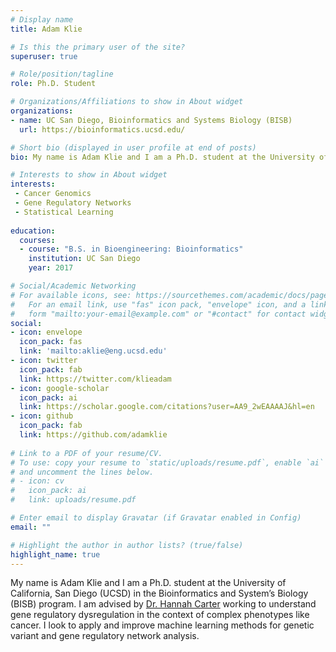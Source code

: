 ```yaml
---
# Display name
title: Adam Klie

# Is this the primary user of the site?
superuser: true

# Role/position/tagline
role: Ph.D. Student

# Organizations/Affiliations to show in About widget
organizations:
- name: UC San Diego, Bioinformatics and Systems Biology (BISB)
  url: https://bioinformatics.ucsd.edu/

# Short bio (displayed in user profile at end of posts)
bio: My name is Adam Klie and I am a Ph.D. student at the University of California, San Diego (UCSD) in the Bioinformatics and System’s Biology (BISB) program. I am advised by Dr. Hannah Carter and I am currently working to understand gene regulatory dysregulation in the context of cancer. To do so, I look to apply and improve machine learning methods for genetic variant and gene regulatory network analysis.

# Interests to show in About widget
interests:
 - Cancer Genomics
 - Gene Regulatory Networks
 - Statistical Learning
 
education:
  courses:
  - course: "B.S. in Bioengineering: Bioinformatics"
    institution: UC San Diego
    year: 2017

# Social/Academic Networking
# For available icons, see: https://sourcethemes.com/academic/docs/page-builder/#icons
#   For an email link, use "fas" icon pack, "envelope" icon, and a link in the
#   form "mailto:your-email@example.com" or "#contact" for contact widget.
social:
- icon: envelope
  icon_pack: fas
  link: 'mailto:aklie@eng.ucsd.edu'
- icon: twitter
  icon_pack: fab
  link: https://twitter.com/klieadam
- icon: google-scholar
  icon_pack: ai
  link: https://scholar.google.com/citations?user=AA9_2wEAAAAJ&hl=en
- icon: github
  icon_pack: fab
  link: https://github.com/adamklie
  
# Link to a PDF of your resume/CV.
# To use: copy your resume to `static/uploads/resume.pdf`, enable `ai` icons in `params.toml`, 
# and uncomment the lines below.
# - icon: cv
#   icon_pack: ai
#   link: uploads/resume.pdf

# Enter email to display Gravatar (if Gravatar enabled in Config)
email: ""

# Highlight the author in author lists? (true/false)
highlight_name: true
---
```


My name is Adam Klie and I am a Ph.D. student at the University of California, San Diego (UCSD) in the Bioinformatics and System’s Biology (BISB) program. I am advised by [Dr. Hannah Carter](https://carterlab.info/) working to understand gene regulatory dysregulation in the context of complex phenotypes like cancer. I look to apply and improve machine learning methods for genetic variant and gene regulatory network analysis.